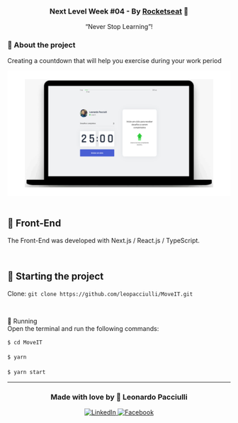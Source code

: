 <h3 align="center">
  Next Level Week #04 - By <a href="https://rocketseat.com.br/">Rocketseat</a> 🚀
</h3>

<p align="center">“Never Stop Learning”!</blockquote>

<br>

### 📝 About the project
Creating a countdown that will help you exercise during your work period

<div align="center">
  <img src="./public/icons/nlwweb.png" />
</div>

<br>

## 🤖 Front-End
The Front-End was developed with Next.js / React.js / TypeScript.

<br>

## 🏁 Starting the project
Clone: `git clone https://github.com/leopacciulli/MoveIT.git`

<br>

🤖 Running
<br>Open the terminal and run the following commands:

````zsh
$ cd MoveIT

$ yarn

$ yarn start
````

---

<h3 align="center">
  Made with love by 💙 Leonardo Pacciulli
</h3>

<p align="center">
  <a href="https://www.linkedin.com/in/leonardo-pacciulli">
    <img alt="LinkedIn" src="https://img.shields.io/badge/LinkedIn-/in/leonardopacciulli-0e76a8?style=flat&logoColor=white&logo=linkedin">
  </a>
  <a href="https://www.facebook.com/paculli">
    <img alt="Facebook" src="https://img.shields.io/badge/Facebook-/LeonardoPacciulli-1778F2?style=flat&logoColor=white&logo=facebook">
  </a>
</p>
